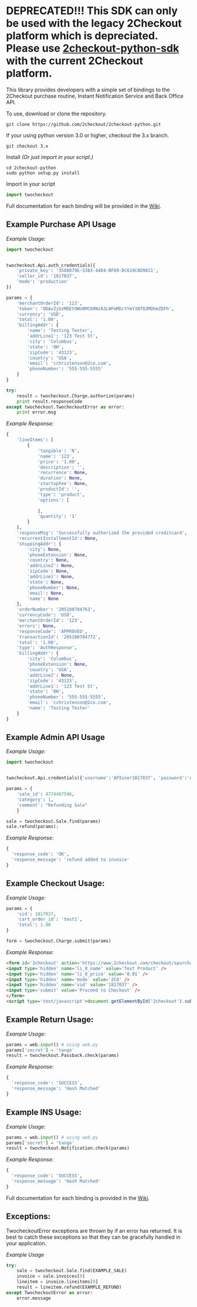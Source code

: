 DEPRECATED!!! This SDK can only be used with the legacy 2Checkout platform which is depreciated. Please use [2checkout-python-sdk](https://github.com/2Checkout/2checkout-python-sdk) with the current 2Checkout platform.
=====================

This library provides developers with a simple set of bindings to the 2Checkout purchase routine, Instant Notification Service and Back Office API.

To use, download or clone the repository.

```shell
git clone https://github.com/2checkout/2checkout-python.git
```

If your using python version 3.0 or higher, checkout the 3.x branch.

```shell
git checkout 3.x
```

Install _(Or just import in your script.)_

```shell
cd 2checkout-python
sudo python setup.py install
```

Import in your script

```python
import twocheckout
```

Full documentation for each binding will be provided in the [Wiki](https://github.com/2checkout/2checkout-python/wiki).

Example Purchase API Usage
-----------------

*Example Usage:*

```python
import twocheckout


twocheckout.Api.auth_credentials({
    'private_key': '3508079E-5383-44D4-BF69-DC619C0D9811',
    'seller_id': '1817037',
    'mode': 'production'
})

params = {
    'merchantOrderId': '123',
    'token': 'ODAxZjUzMDEtOWU0MC00NzA3LWFmMDctYmY1NTQ3MDhmZDFh',
    'currency': 'USD',
    'total': '1.00',
    'billingAddr': {
        'name': 'Testing Tester',
        'addrLine1': '123 Test St',
        'city': 'Columbus',
        'state': 'OH',
        'zipCode': '43123',
        'country': 'USA',
        'email': 'cchristenson@2co.com',
        'phoneNumber': '555-555-5555'
    }
}

try:
    result = twocheckout.Charge.authorize(params)
    print result.responseCode
except twocheckout.TwocheckoutError as error:
    print error.msg

```

*Example Response:*

```python
{
    'lineItems': [
        {
            'tangible': 'N',
            'name': '123',
            'price': '1.00',
            'description': '',
            'recurrence': None,
            'duration': None,
            'startupFee': None,
            'productId': '',
            'type': 'product',
            'options': [
                
            ],
            'quantity': '1'
        }
    ],
    'responseMsg': 'Successfully authorized the provided creditcard',
    'recurrentInstallmentId': None,
    'shippingAddr': {
        'city': None,
        'phoneExtension': None,
        'country': None,
        'addrLine2': None,
        'zipCode': None,
        'addrLine1': None,
        'state': None,
        'phoneNumber': None,
        'email': None,
        'name': None
    },
    'orderNumber': '205180784763',
    'currencyCode': 'USD',
    'merchantOrderId': '123',
    'errors': None,
    'responseCode': 'APPROVED',
    'transactionId': '205180784772',
    'total': '1.00',
    'type': 'AuthResponse',
    'billingAddr': {
        'city': 'Columbus',
        'phoneExtension': None,
        'country': 'USA',
        'addrLine2': None,
        'zipCode': '43123',
        'addrLine1': '123 Test St',
        'state': 'OH',
        'phoneNumber': '555-555-5555',
        'email': 'cchristenson@2co.com',
        'name': 'Testing Tester'
    }
}
```

Example Admin API Usage
-----------------

*Example Usage:*

```python
import twocheckout


twocheckout.Api.credentials({'username':'APIuser1817037', 'password':'APIpass1817037'})

params = {
    'sale_id': 4774467596,
    'category': 1,
    'comment': "Refunding Sale"
    }

sale = twocheckout.Sale.find(params)
sale.refund(params);
```

*Example Response:*

```python
{
  'response_code': 'OK', 
  'response_message': 'refund added to invoice'
}
```

Example Checkout Usage:
-----------------------

*Example Usage:*

```python
params = {
    'sid': 1817037,
    'cart_order_id': 'test1',
    'total': 1.00
}

form = twocheckout.Charge.submit(params)
```
*Example Response:*

```html
<form id='2checkout' action='https://www.2checkout.com/checkout/spurchase' method='post'>
<input type='hidden' name='li_0_name' value='Test Product' />
<input type='hidden' name='li_0_price' value='0.01' />
<input type='hidden' name='mode' value='2CO' />
<input type='hidden' name='sid' value='1817037' />
<input type='submit' value='Proceed to Checkout' />
</form>
<script type='text/javascript'>document.getElementById('2checkout').submit();</script>
```

Example Return Usage:
---------------------

*Example Usage:*

```python
params = web.input() # using web.py
params['secret'] = 'tango'
result = twocheckout.Passback.check(params)
```

*Example Response:*

```python
{
  'response_code': 'SUCCESS', 
  'response_message': 'Hash Matched'
}
```

Example INS Usage:
------------------

*Example Usage:*

```python
params = web.input() # using web.py
params['secret'] = 'tango'
result = twocheckout.Notification.check(params)
```

*Example Response:*

```python
{
  'response_code': 'SUCCESS', 
  'response_message': 'Hash Matched'
}
```

Full documentation for each binding is provided in the [Wiki](https://github.com/craigchristenson/2checkout-python/wiki).

Exceptions:
-----------
TwocheckoutError exceptions are thrown by if an error has returned. It is best to catch these exceptions so that they can be gracefully handled in your application.

*Example Usage*

```python
try:
    sale = twocheckout.Sale.find(EXAMPLE_SALE)
    invoice = sale.invoices[0]
    lineitem = invoice.lineitems[0]
    result = lineitem.refund(EXAMPLE_REFUND)
except TwocheckoutError as error:
    error.message
```
